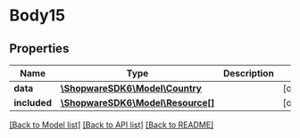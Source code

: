 # Body15

## Properties
Name | Type | Description | Notes
------------ | ------------- | ------------- | -------------
**data** | [**\ShopwareSDK6\Model\Country**](Country.md) |  | [optional] 
**included** | [**\ShopwareSDK6\Model\Resource[]**](Resource.md) |  | [optional] 

[[Back to Model list]](../../README.md#documentation-for-models) [[Back to API list]](../../README.md#documentation-for-api-endpoints) [[Back to README]](../../README.md)

